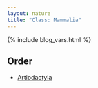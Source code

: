 ```yaml
---
layout: nature
title: "Class: Mammalia"
---
```


{% include blog_vars.html %}

## Order
* [Artiodactyla]({{site.url}}/nature/animalia/chordata/mammalia/artiodactyla.html)

